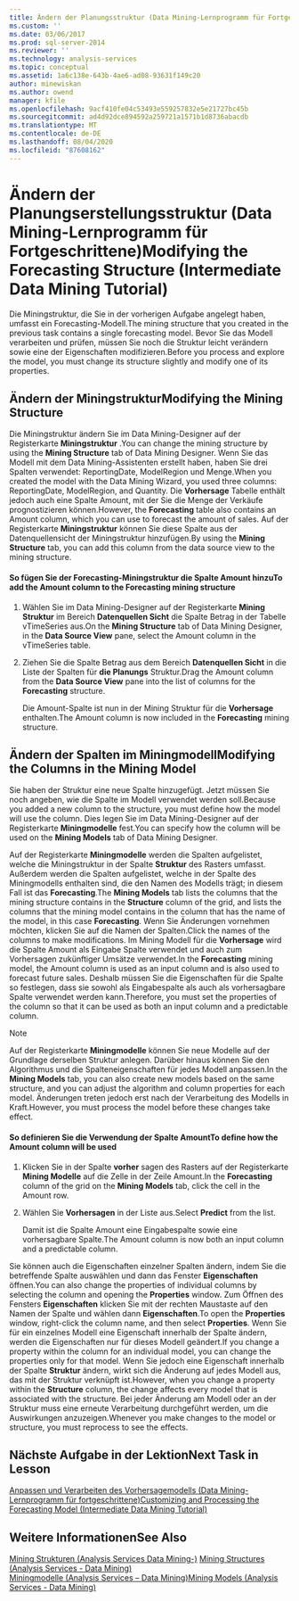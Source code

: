 ```yaml
---
title: Ändern der Planungsstruktur (Data Mining-Lernprogramm für Fortgeschrittene) | Microsoft-Dokumentation
ms.custom: ''
ms.date: 03/06/2017
ms.prod: sql-server-2014
ms.reviewer: ''
ms.technology: analysis-services
ms.topic: conceptual
ms.assetid: 1a6c138e-643b-4ae6-ad08-93631f149c20
author: minewiskan
ms.author: owend
manager: kfile
ms.openlocfilehash: 9acf410fe04c53493e559257832e5e21727bc45b
ms.sourcegitcommit: ad4d92dce894592a259721a1571b1d8736abacdb
ms.translationtype: MT
ms.contentlocale: de-DE
ms.lasthandoff: 08/04/2020
ms.locfileid: "87608162"
---
```

# <a name="modifying-the-forecasting-structure-intermediate-data-mining-tutorial"></a><span data-ttu-id="fe932-102">Ändern der Planungserstellungsstruktur (Data Mining-Lernprogramm für Fortgeschrittene)</span><span class="sxs-lookup"><span data-stu-id="fe932-102">Modifying the Forecasting Structure (Intermediate Data Mining Tutorial)</span></span>
  <span data-ttu-id="fe932-103">Die Miningstruktur, die Sie in der vorherigen Aufgabe angelegt haben, umfasst ein Forecasting-Modell.</span><span class="sxs-lookup"><span data-stu-id="fe932-103">The mining structure that you created in the previous task contains a single forecasting model.</span></span> <span data-ttu-id="fe932-104">Bevor Sie das Modell verarbeiten und prüfen, müssen Sie noch die Struktur leicht verändern sowie eine der Eigenschaften modifizieren.</span><span class="sxs-lookup"><span data-stu-id="fe932-104">Before you process and explore the model, you must change its structure slightly and modify one of its properties.</span></span>  
  
## <a name="modifying-the-mining-structure"></a><span data-ttu-id="fe932-105">Ändern der Miningstruktur</span><span class="sxs-lookup"><span data-stu-id="fe932-105">Modifying the Mining Structure</span></span>  
 <span data-ttu-id="fe932-106">Die Miningstruktur ändern Sie im Data Mining-Designer auf der Registerkarte **Miningstruktur** .</span><span class="sxs-lookup"><span data-stu-id="fe932-106">You can change the mining structure by using the **Mining Structure** tab of Data Mining Designer.</span></span> <span data-ttu-id="fe932-107">Wenn Sie das Modell mit dem Data Mining-Assistenten erstellt haben, haben Sie drei Spalten verwendet: ReportingDate, ModelRegion und Menge.</span><span class="sxs-lookup"><span data-stu-id="fe932-107">When you created the model with the Data Mining Wizard, you used three columns: ReportingDate, ModelRegion, and Quantity.</span></span> <span data-ttu-id="fe932-108">Die **Vorhersage** Tabelle enthält jedoch auch eine Spalte Amount, mit der Sie die Menge der Verkäufe prognostizieren können.</span><span class="sxs-lookup"><span data-stu-id="fe932-108">However, the **Forecasting** table also contains an Amount column, which you can use to forecast the amount of sales.</span></span> <span data-ttu-id="fe932-109">Auf der Registerkarte **Miningstruktur** können Sie diese Spalte aus der Datenquellensicht der Miningstruktur hinzufügen.</span><span class="sxs-lookup"><span data-stu-id="fe932-109">By using the **Mining Structure** tab, you can add this column from the data source view to the mining structure.</span></span>  
  
#### <a name="to-add-the-amount-column-to-the-forecasting-mining-structure"></a><span data-ttu-id="fe932-110">So fügen Sie der Forecasting-Miningstruktur die Spalte Amount hinzu</span><span class="sxs-lookup"><span data-stu-id="fe932-110">To add the Amount column to the Forecasting mining structure</span></span>  
  
1.  <span data-ttu-id="fe932-111">Wählen Sie im Data Mining-Designer auf der Registerkarte **Mining Struktur** im Bereich **Datenquellen Sicht** die Spalte Betrag in der Tabelle vTimeSeries aus.</span><span class="sxs-lookup"><span data-stu-id="fe932-111">On the **Mining Structure** tab of Data Mining Designer, in the **Data Source View** pane, select the Amount column in the vTimeSeries table.</span></span>  
  
2.  <span data-ttu-id="fe932-112">Ziehen Sie die Spalte Betrag aus dem Bereich **Datenquellen Sicht** in die Liste der Spalten für **die Planungs** Struktur.</span><span class="sxs-lookup"><span data-stu-id="fe932-112">Drag the Amount column from the **Data Source View** pane into the list of columns for the **Forecasting** structure.</span></span>  
  
     <span data-ttu-id="fe932-113">Die Amount-Spalte ist nun in der Mining Struktur für die **Vorhersage** enthalten.</span><span class="sxs-lookup"><span data-stu-id="fe932-113">The Amount column is now included in the **Forecasting** mining structure.</span></span>  
  
## <a name="modifying-the-columns-in-the-mining-model"></a><span data-ttu-id="fe932-114">Ändern der Spalten im Miningmodell</span><span class="sxs-lookup"><span data-stu-id="fe932-114">Modifying the Columns in the Mining Model</span></span>  
 <span data-ttu-id="fe932-115">Sie haben der Struktur eine neue Spalte hinzugefügt. Jetzt müssen Sie noch angeben, wie die Spalte im Modell verwendet werden soll.</span><span class="sxs-lookup"><span data-stu-id="fe932-115">Because you added a new column to the structure, you must define how the model will use the column.</span></span> <span data-ttu-id="fe932-116">Dies legen Sie im Data Mining-Designer auf der Registerkarte **Miningmodelle** fest.</span><span class="sxs-lookup"><span data-stu-id="fe932-116">You can specify how the column will be used on the **Mining Models** tab of Data Mining Designer.</span></span>  
  
 <span data-ttu-id="fe932-117">Auf der Registerkarte **Miningmodelle** werden die Spalten aufgelistet, welche die Miningstruktur in der Spalte **Struktur** des Rasters umfasst. Außerdem werden die Spalten aufgelistet, welche in der Spalte des Miningmodells enthalten sind, die den Namen des Modells trägt; in diesem Fall ist das **Forecasting**.</span><span class="sxs-lookup"><span data-stu-id="fe932-117">The **Mining Models** tab lists the columns that the mining structure contains in the **Structure** column of the grid, and lists the columns that the mining model contains in the column that has the name of the model, in this case **Forecasting**.</span></span> <span data-ttu-id="fe932-118">Wenn Sie Änderungen vornehmen möchten, klicken Sie auf die Namen der Spalten.</span><span class="sxs-lookup"><span data-stu-id="fe932-118">Click the names of the columns to make modifications.</span></span> <span data-ttu-id="fe932-119">Im Mining Modell für die **Vorhersage** wird die Spalte Amount als Eingabe Spalte verwendet und auch zum Vorhersagen zukünftiger Umsätze verwendet.</span><span class="sxs-lookup"><span data-stu-id="fe932-119">In the **Forecasting** mining model, the Amount column is used as an input column and is also used to forecast future sales.</span></span> <span data-ttu-id="fe932-120">Deshalb müssen Sie die Eigenschaften für die Spalte so festlegen, dass sie sowohl als Eingabespalte als auch als vorhersagbare Spalte verwendet werden kann.</span><span class="sxs-lookup"><span data-stu-id="fe932-120">Therefore, you must set the properties of the column so that it can be used as both an input column and a predictable column.</span></span>  
  
> [!NOTE]  
>  <span data-ttu-id="fe932-121">Auf der Registerkarte **Miningmodelle** können Sie neue Modelle auf der Grundlage derselben Struktur anlegen. Darüber hinaus können Sie den Algorithmus und die Spalteneigenschaften für jedes Modell anpassen.</span><span class="sxs-lookup"><span data-stu-id="fe932-121">In the **Mining Models** tab, you can also create new models based on the same structure, and you can adjust the algorithm and column properties for each model.</span></span> <span data-ttu-id="fe932-122">Änderungen treten jedoch erst nach der Verarbeitung des Modells in Kraft.</span><span class="sxs-lookup"><span data-stu-id="fe932-122">However, you must process the model before these changes take effect.</span></span>  
  
#### <a name="to-define-how-the-amount-column-will-be-used"></a><span data-ttu-id="fe932-123">So definieren Sie die Verwendung der Spalte Amount</span><span class="sxs-lookup"><span data-stu-id="fe932-123">To define how the Amount column will be used</span></span>  
  
1.  <span data-ttu-id="fe932-124">Klicken Sie in der Spalte **vorher** sagen des Rasters auf der Registerkarte **Mining Modelle** auf die Zelle in der Zeile Amount.</span><span class="sxs-lookup"><span data-stu-id="fe932-124">In the **Forecasting** column of the grid on the **Mining Models** tab, click the cell in the Amount row.</span></span>  
  
2.  <span data-ttu-id="fe932-125">Wählen Sie **Vorhersagen** in der Liste aus.</span><span class="sxs-lookup"><span data-stu-id="fe932-125">Select **Predict** from the list.</span></span>  
  
     <span data-ttu-id="fe932-126">Damit ist die Spalte Amount eine Eingabespalte sowie eine vorhersagbare Spalte.</span><span class="sxs-lookup"><span data-stu-id="fe932-126">The Amount column is now both an input column and a predictable column.</span></span>  
  
 <span data-ttu-id="fe932-127">Sie können auch die Eigenschaften einzelner Spalten ändern, indem Sie die betreffende Spalte auswählen und dann das Fenster **Eigenschaften** öffnen.</span><span class="sxs-lookup"><span data-stu-id="fe932-127">You can also change the properties of individual columns by selecting the column and opening the **Properties** window.</span></span> <span data-ttu-id="fe932-128">Zum Öffnen des Fensters **Eigenschaften** klicken Sie mit der rechten Maustaste auf den Namen der Spalte und wählen dann **Eigenschaften**.</span><span class="sxs-lookup"><span data-stu-id="fe932-128">To open the **Properties** window, right-click the column name, and then select **Properties**.</span></span> <span data-ttu-id="fe932-129">Wenn Sie für ein einzelnes Modell eine Eigenschaft innerhalb der Spalte ändern, werden die Eigenschaften nur für dieses Modell geändert.</span><span class="sxs-lookup"><span data-stu-id="fe932-129">If you change a property within the column for an individual model, you can change the properties only for that model.</span></span> <span data-ttu-id="fe932-130">Wenn Sie jedoch eine Eigenschaft innerhalb der Spalte **Struktur** ändern, wirkt sich die Änderung auf jedes Modell aus, das mit der Struktur verknüpft ist.</span><span class="sxs-lookup"><span data-stu-id="fe932-130">However, when you change a property within the **Structure** column, the change affects every model that is associated with the structure.</span></span> <span data-ttu-id="fe932-131">Bei jeder Änderung am Modell oder an der Struktur muss eine erneute Verarbeitung durchgeführt werden, um die Auswirkungen anzuzeigen.</span><span class="sxs-lookup"><span data-stu-id="fe932-131">Whenever you make changes to the model or structure, you must reprocess to see the effects.</span></span>  
  
## <a name="next-task-in-lesson"></a><span data-ttu-id="fe932-132">Nächste Aufgabe in der Lektion</span><span class="sxs-lookup"><span data-stu-id="fe932-132">Next Task in Lesson</span></span>  
 [<span data-ttu-id="fe932-133">Anpassen und Verarbeiten des Vorhersagemodells &#40;Data Mining-Lernprogramm für fortgeschrittene&#41;</span><span class="sxs-lookup"><span data-stu-id="fe932-133">Customizing and Processing the Forecasting Model &#40;Intermediate Data Mining Tutorial&#41;</span></span>](../../2014/tutorials/customize-process-forecasting-model-intermediate-data-mining-tutorial.md)  
  
## <a name="see-also"></a><span data-ttu-id="fe932-134">Weitere Informationen</span><span class="sxs-lookup"><span data-stu-id="fe932-134">See Also</span></span>  
 <span data-ttu-id="fe932-135">[Mining Strukturen &#40;Analysis Services Data Mining-&#41;](../../2014/analysis-services/data-mining/mining-structures-analysis-services-data-mining.md) </span><span class="sxs-lookup"><span data-stu-id="fe932-135">[Mining Structures &#40;Analysis Services - Data Mining&#41;](../../2014/analysis-services/data-mining/mining-structures-analysis-services-data-mining.md) </span></span>  
 [<span data-ttu-id="fe932-136">Miningmodelle &#40;Analysis Services – Data Mining&#41;</span><span class="sxs-lookup"><span data-stu-id="fe932-136">Mining Models &#40;Analysis Services - Data Mining&#41;</span></span>](../../2014/analysis-services/data-mining/mining-models-analysis-services-data-mining.md)  
  
  
